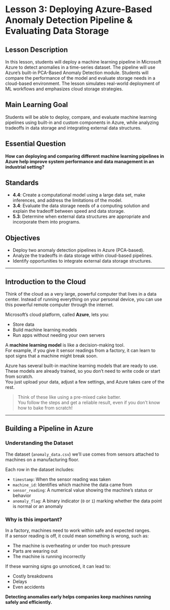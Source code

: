 # Lesson 3: Deploying Azure-Based Anomaly Detection Pipeline & Evaluating Data Storage

## Lesson Description
In this lesson, students will deploy a machine learning pipeline in Microsoft Azure to detect anomalies in a time-series dataset. The pipeline will use Azure’s built-in PCA-Based Anomaly Detection module. Students will compare the performance of the model and evaluate storage needs in a cloud-based environment. The lesson simulates real-world deployment of ML workflows and emphasizes cloud storage strategies.

## Main Learning Goal
Students will be able to deploy, compare, and evaluate machine learning pipelines using built-in and custom components in Azure, while analyzing tradeoffs in data storage and integrating external data structures.

## Essential Question
**How can deploying and comparing different machine learning pipelines in Azure help improve system performance and data management in an industrial setting?**

## Standards
- **4.4**: Create a computational model using a large data set, make inferences, and address the limitations of the model.  
- **3.4**: Evaluate the data storage needs of a computing solution and explain the tradeoff between speed and data storage.  
- **5.3**: Determine when external data structures are appropriate and incorporate them into programs.

## Objectives
- Deploy two anomaly detection pipelines in Azure (PCA-based).
- Analyze the tradeoffs in data storage within cloud-based pipelines.
- Identify opportunities to integrate external data storage structures.

---

## Introduction to the Cloud

Think of the cloud as a very large, powerful computer that lives in a data center. Instead of running everything on your personal device, you can use this powerful remote computer through the internet. 

Microsoft’s cloud platform, called **Azure**, lets you:
- Store data
- Build machine learning models
- Run apps without needing your own servers

A **machine learning model** is like a decision-making tool.  
For example, if you give it sensor readings from a factory, it can learn to spot signs that a machine might break soon.

Azure has several built-in machine learning models that are ready to use.  
These models are already trained, so you don’t need to write code or start from scratch.  
You just upload your data, adjust a few settings, and Azure takes care of the rest.

> Think of these like using a pre-mixed cake batter.  
> You follow the steps and get a reliable result, even if you don’t know how to bake from scratch!

---

## Building a Pipeline in Azure

### Understanding the Dataset

The dataset (`anomaly_data.csv`) we’ll use comes from sensors attached to machines on a manufacturing floor.

Each row in the dataset includes:
- `timestamp`: When the sensor reading was taken  
- `machine_id`: Identifies which machine the data came from  
- `sensor_reading`: A numerical value showing the machine’s status or behavior  
- `anomaly_flag`: A binary indicator (`0` or `1`) marking whether the data point is normal or an anomaly

### Why is this important?

In a factory, machines need to work within safe and expected ranges.  
If a sensor reading is off, it could mean something is wrong, such as:
- The machine is overheating or under too much pressure
- Parts are wearing out
- The machine is running incorrectly

If these warning signs go unnoticed, it can lead to:
- Costly breakdowns
- Delays
- Even accidents

**Detecting anomalies early helps companies keep machines running safely and efficiently.**
